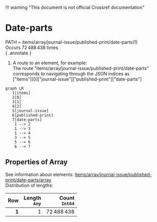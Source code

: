 !!! warning "This document is not official Crossref documentation"
# Date-parts
PATH = items/array/journal-issue/published-print/date-parts(1)  
Occurs 72 488 438 times  
{ .annotate }

1. A route to an element, for example:  
   The route "items/array/journal-issue/published-print/date-parts" corresponds to navigating through the JSON indices as  
   ["items"][0]["journal-issue"]["published-print"]["date-parts"]  

```mermaid
graph LR
   1[items]
   2[0]
   3[1]
   4[2]
   5[journal-issue]
   6[published-print]
   7[date-parts]
    1 --> 2
    1 --> 3
    1 --> 4
    3 --> 5
    5 --> 6
    6 --> 7
```


## Properties of Array
See information about elements: [items/array/journal-issue/published-print/date-parts/array](array/index.md)  
Distribution of lengths:  

| **Row** | **Length**<br>`Any` | **Count**<br>`Int64` |
|--------:|--------------------:|---------------------:|
| **1**   | 1                   | 72 488 438           |

